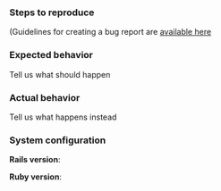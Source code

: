 ### Steps to reproduce

(Guidelines for creating a bug report are [available
here](http://guides.rubyonrails.org/contributing_to_ruby_on_rails.html#creating-a-bug-report)

### Expected behavior
Tell us what should happen

### Actual behavior
Tell us what happens instead

### System configuration
**Rails version**:

**Ruby version**:
